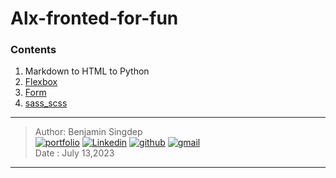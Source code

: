 # Alx-fronted-for-fun

###  Contents

1. Markdown to HTML to Python
2. [Flexbox](https://github.com/bsingdep/alx-frontend-for-fun/tree/master/flexbox)
3. [Form](https://github.com/bsingdep/alx-frontend-for-fun/tree/master/form)
4. [sass_scss](https://github.com/bsingdep/alx-frontend-for-fun/tree/master/sass_scss) 


***

> Author: Benjamin Singdep  <br>
[![portfolio](https://img.shields.io/badge/Portfolio-5340ff?style=for-the-badge&logo=Google-chrome&logoColor=white)](https://hbapte.vercel.app/)
[![Linkedin](https://img.shields.io/badge/linkedin-0A66C2?style=for-the-badge&logo=linkedin&logoColor=white)](https://www.linkedin.com/in/benjamin-singdep-b4263269/)
[![github](https://img.shields.io/badge/GitHub-000000?style=for-the-badge&logo=GitHub&logoColor=white)](https://github.com/bsingdep)
[![gmail](https://img.shields.io/badge/Gmail-D14836?style=for-the-badge&logo=Gmail&logoColor=white)](singdepbenjamin@gmail.com)<br>
> Date : July 13,2023

***
